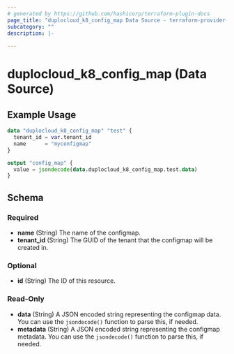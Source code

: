 ```yaml
---
# generated by https://github.com/hashicorp/terraform-plugin-docs
page_title: "duplocloud_k8_config_map Data Source - terraform-provider-duplocloud"
subcategory: ""
description: |-
  
---
```


# duplocloud_k8_config_map (Data Source)



## Example Usage

```terraform
data "duplocloud_k8_config_map" "test" {
  tenant_id = var.tenant_id
  name      = "myconfigmap"
}

output "config_map" {
  value = jsondecode(data.duplocloud_k8_config_map.test.data)
}
```

<!-- schema generated by tfplugindocs -->
## Schema

### Required

- **name** (String) The name of the configmap.
- **tenant_id** (String) The GUID of the tenant that the configmap will be created in.

### Optional

- **id** (String) The ID of this resource.

### Read-Only

- **data** (String) A JSON encoded string representing the configmap data. You can use the `jsondecode()` function to parse this, if needed.
- **metadata** (String) A JSON encoded string representing the configmap metadata. You can use the `jsondecode()` function to parse this, if needed.


